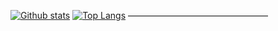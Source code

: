 [![Github stats](https://github-readme-stats.vercel.app/api?username=ahkjxy&show_icons=true&include_all_commits=true)](https://github.com/ahkjxy/github-readme-stats)
[![Top Langs](https://github-readme-stats.vercel.app/api/top-langs/?username=ahkjxy&layout=compact)](https://github.com/ahkjxy/github-readme-stats)
————————————————
